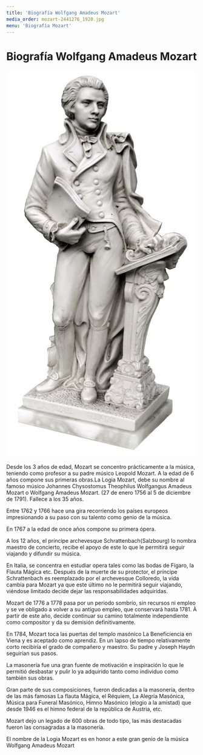 ```yaml
---
title: 'Biografía Wolfgang Amadeus Mozart'
media_order: mozart-2441276_1920.jpg
menu: 'Biografía Mozart'
---
```


# Biografía Wolfgang Amadeus Mozart

 ![](mozart-2441276_1920.jpg)
 
Desde los 3 años de edad, Mozart se concentro prácticamente a la música, teniendo como profesor a su padre músico Leopold Mozart. A la edad de 6 años compone sus primeras obras.La Logia Mozart, debe su nombre al famoso músico Johannes Chysostomus Theophilus Wolfgangus Amadeus Mozart o Wolfgang Amadeus Mozart. (27 de enero 1756 al 5 de diciembre de 1791). Fallece  a los 35 años.

Entre 1762 y 1766 hace una gira recorriendo los países europeos impresionando a su paso  con su talento como genio de la música.

En 1767 a la edad de once años compone su primera ópera.

A los 12 años, el príncipe archevesque Schrattenbach(Salzbourg) lo nombra maestro de concierto, recibe el apoyo de este lo que le permitirá seguir viajando y difundir su música.

En Italia, se concentra en estudiar opera tales como las bodas de Fígaro, la Flauta Mágica etc. Después de la muerte de su protector, el príncipe Schrattenbach es reemplazado por el archevesque Colloredo, la vida cambia para Mozart ya que este último no le permitirá seguir viajando, viéndose limitado decide dejar las responsabilidades adquiridas.

Mozart de 1776 a 1778 pasa por un periodo sombrío, sin recursos ni empleo y se ve obligado a volver a su antiguo empleo, que conservará hasta 1781. À partir de este año,  decide continuar su camino totalmente independiente como compositor y da su demisión definitivamente.

En 1784, Mozart toca las puertas del templo masónico La Beneficiencia en Viena y es aceptado como aprendiz. En un lapso de tiempo relativamente corto recibiría el grado de compañero y maestro. Su padre y Joseph Haydn seguirían sus pasos.

La masonería fue una gran fuente de motivación e inspiración lo que le permitió desbastar y pulir lo ya adquirido tanto como individuo como también sus obras.

Gran parte de sus composiciones, fueron dedicadas a la masonería, dentro de las más famosas La flauta Mágica, el Réquiem,  La Alegría Masónica, Música para Funeral Masónico, Himno Masónico (elogio a la amistad) que desde 1946 es el himno federal de la república de Austria, etc.

Mozart dejo un legado de 600 obras de todo tipo, las más destacadas fueron las consagradas a la masonería.

El nombre de la Logia Mozart es en honor a este gran genio de la música  Wolfgang Amadeus Mozart